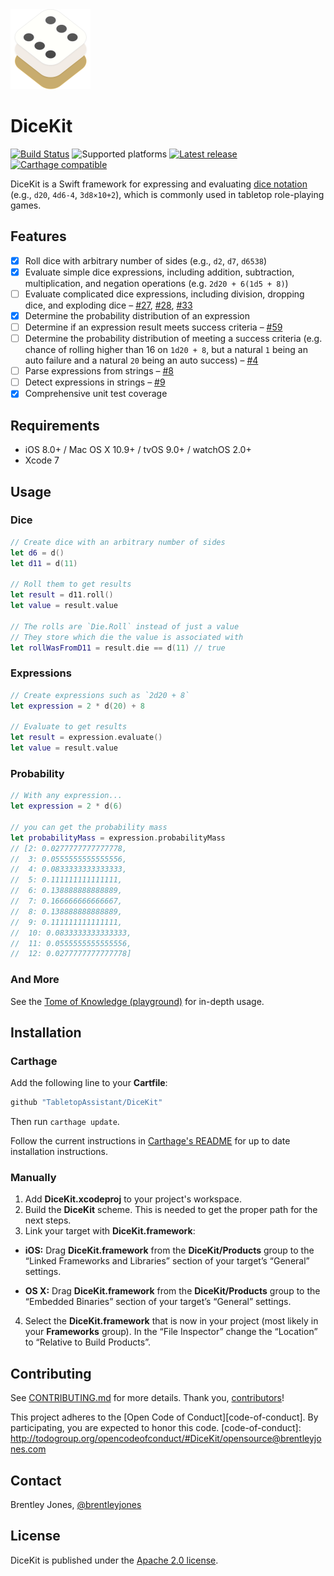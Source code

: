 <img src="Logo/PNG/Header@2x.png" width="128" height="128" title="DiceKit Logo" />

DiceKit
=======

[![Build Status](https://travis-ci.org/TabletopAssistant/DiceKit.svg)](https://travis-ci.org/TabletopAssistant/DiceKit)
![Supported platforms](https://img.shields.io/badge/platforms-iOS%20%7C%20OS%20X%20%7C%20tvOS%20%7C%20watchOS-blue.svg)
[![Latest release](https://img.shields.io/github/release/tabletopassistant/dicekit.svg)](https://github.com/TabletopAssistant/DiceKit/releases)
[![Carthage compatible](https://img.shields.io/badge/Carthage-compatible-4BC51D.svg)](https://github.com/Carthage/Carthage)

DiceKit is a Swift framework for expressing and evaluating [dice notation][Dice Notation] (e.g., `d20`, `4d6-4`, `3d8×10+2`), which is commonly used in tabletop role-playing games.

[Dice Notation]: https://en.wikipedia.org/wiki/Dice_notation

## Features

- [x] Roll dice with arbitrary number of sides (e.g., `d2`, `d7`, `d6538`)
- [x] Evaluate simple dice expressions, including addition, subtraction, multiplication, and negation operations (e.g. `2d20 + 6(1d5 + 8)`)
- [ ] Evaluate complicated dice expressions, including division, dropping dice, and exploding dice – [#27](https://github.com/TabletopAssistant/DiceKit/issues/27), [#28](https://github.com/TabletopAssistant/DiceKit/issues/28), [#33](https://github.com/TabletopAssistant/DiceKit/issues/33)
- [x] Determine the probability distribution of an expression
- [ ] Determine if an expression result meets success criteria  – [#59](https://github.com/TabletopAssistant/DiceKit/issues/59)
- [ ] Determine the probability distribution of meeting a success criteria (e.g. chance of rolling higher than 16 on `1d20 + 8`, but a natural `1` being an auto failure and a natural `20` being an auto success) – [#4](https://github.com/TabletopAssistant/DiceKit/issues/4)
- [ ] Parse expressions from strings – [#8](https://github.com/TabletopAssistant/DiceKit/issues/8)
- [ ] Detect expressions in strings – [#9](https://github.com/TabletopAssistant/DiceKit/issues/9)
- [x] Comprehensive unit test coverage

## Requirements

- iOS 8.0+ / Mac OS X 10.9+ / tvOS 9.0+ / watchOS 2.0+
- Xcode 7

## Usage

### Dice

```swift
// Create dice with an arbitrary number of sides
let d6 = d()
let d11 = d(11)

// Roll them to get results
let result = d11.roll()
let value = result.value

// The rolls are `Die.Roll` instead of just a value
// They store which die the value is associated with
let rollWasFromD11 = result.die == d(11) // true
```

### Expressions

```swift
// Create expressions such as `2d20 + 8`
let expression = 2 * d(20) + 8

// Evaluate to get results
let result = expression.evaluate()
let value = result.value
```

### Probability

```swift
// With any expression...
let expression = 2 * d(6)

// you can get the probability mass
let probabilityMass = expression.probabilityMass
// [2: 0.0277777777777778,
//  3: 0.0555555555555556,
//  4: 0.0833333333333333,
//  5: 0.111111111111111,
//  6: 0.138888888888889,
//  7: 0.166666666666667,
//  8: 0.138888888888889,
//  9: 0.111111111111111,
//  10: 0.0833333333333333,
//  11: 0.0555555555555556,
//  12: 0.0277777777777778]
```

### And More

See the [Tome of Knowledge (playground)](TomeOfKnowledge.playground) for in-depth usage.

## Installation

### Carthage

Add the following line to your **Cartfile**:

```ruby
github "TabletopAssistant/DiceKit"
```

Then run `carthage update`.

Follow the current instructions in [Carthage's README][carthage-installation]
for up to date installation instructions.

[carthage-installation]: https://github.com/Carthage/Carthage#adding-frameworks-to-an-application

[Carthage]: https://github.com/Carthage/Carthage

### Manually

1. Add **DiceKit.xcodeproj** to your project's workspace.
2. Build the **DiceKit** scheme. This is needed to get the proper path for the next steps.
3. Link your target with **DiceKit.framework**:

  - **iOS:** Drag **DiceKit.framework** from the **DiceKit/Products** group to the “Linked Frameworks and Libraries” section of your target’s “General” settings.

  - **OS X:** Drag **DiceKit.framework** from the **DiceKit/Products** group to the “Embedded Binaries” section of your target’s “General” settings.

4. Select the **DiceKit.framework** that is now in your project (most likely in your **Frameworks** group). In the “File Inspector” change the “Location” to “Relative to Build Products”.

## Contributing

See [CONTRIBUTING.md](CONTRIBUTING.md) for more details. Thank you, [contributors]!

[contributors]: https://github.com/TabletopAssistant/DiceKit/graphs/contributors

This project adheres to the [Open Code of Conduct][code-of-conduct]. By participating, you are expected to honor this code.
[code-of-conduct]: http://todogroup.org/opencodeofconduct/#DiceKit/opensource@brentleyjones.com

## Contact

Brentley Jones, [@brentleyjones](https://twitter.com/brentleyjones)

## License

DiceKit is published under the [Apache 2.0 license](LICENSE).
